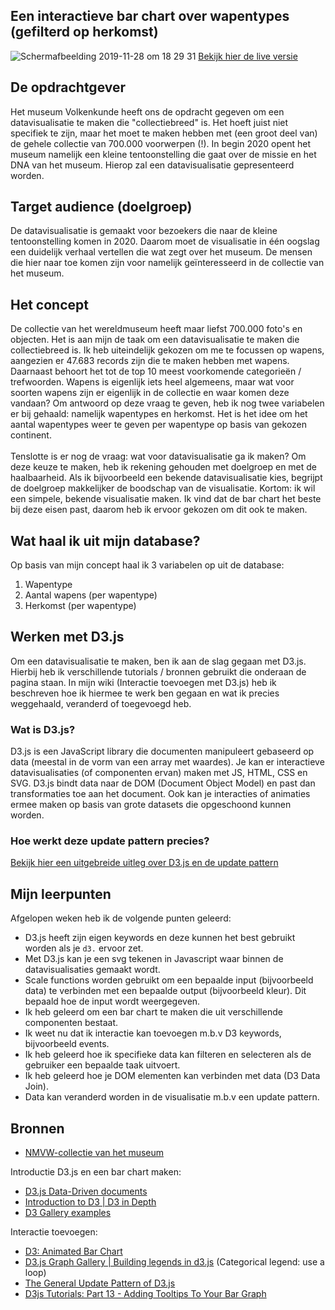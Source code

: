 ## Een interactieve bar chart over wapentypes (gefilterd op herkomst)
![Schermafbeelding 2019-11-28 om 18 29 31](https://user-images.githubusercontent.com/45489420/69824778-361d8300-120d-11ea-8957-d9941fdf6830.png)
[Bekijk hier de live versie](https://jenniferslagt.github.io/frontend-data/bar_chart.html)

## De opdrachtgever 
Het museum Volkenkunde heeft ons de opdracht gegeven om een datavisualisatie te maken die "collectiebreed" is. Het hoeft juist niet specifiek te zijn, maar het moet te maken hebben met (een groot deel van) de gehele collectie van 700.000 voorwerpen (!). In begin 2020 opent het museum namelijk een kleine tentoonstelling die gaat over de missie en het DNA van het museum. Hierop zal een datavisualisatie gepresenteerd worden.

## Target audience (doelgroep)
De datavisualisatie is gemaakt voor bezoekers die naar de kleine tentoonstelling komen in 2020. Daarom moet de visualisatie in één oogslag een duidelijk verhaal vertellen die wat zegt over het museum. De mensen die hier naar toe komen zijn voor namelijk geïnteresseerd in de collectie van het museum.

## Het concept
De collectie van het wereldmuseum heeft maar liefst 700.000 foto's en objecten. Het is aan mijn de taak om een datavisualisatie te maken die collectiebreed is. Ik heb uiteindelijk gekozen om me te focussen op wapens, aangezien er 47.683 records zijn die te maken hebben met wapens. Daarnaast behoort het tot de top 10 meest voorkomende categorieën / trefwoorden. Wapens is eigenlijk iets heel algemeens, maar wat voor soorten wapens zijn er eigenlijk in de collectie en waar komen deze vandaan? Om antwoord op deze vraag te geven, heb ik nog twee variabelen er bij gehaald: namelijk wapentypes en herkomst. Het is het idee om het aantal wapentypes weer te geven per wapentype op basis van gekozen continent. <br>
<br>
Tenslotte is er nog de vraag: wat voor datavisualisatie ga ik maken? Om deze keuze te maken, heb ik rekening gehouden met doelgroep en met de haalbaarheid. Als ik bijvoorbeeld een bekende datavisualisatie kies, begrijpt de doelgroep makkelijker de boodschap van de visualisatie. Kortom: ik wil een simpele, bekende visualisatie maken. Ik vind dat de bar chart het beste bij deze eisen past, daarom heb ik ervoor gekozen om dit ook te maken.
<br>

## Wat haal ik uit mijn database?
Op basis van mijn concept haal ik 3 variabelen op uit de database:
1. Wapentype
2. Aantal wapens (per wapentype)
3. Herkomst (per wapentype)

## Werken met D3.js
Om een datavisualisatie te maken, ben ik aan de slag gegaan met D3.js. Hierbij heb ik verschillende tutorials / bronnen gebruikt die onderaan de pagina staan. In mijn wiki (Interactie toevoegen met D3.js) heb ik beschreven hoe ik hiermee te werk ben gegaan en wat ik precies weggehaald, veranderd of toegevoegd heb.

### Wat is D3.js?
D3.js is een JavaScript library die documenten manipuleert gebaseerd op data (meestal in de vorm van een array met waardes). Je kan er interactieve datavisualisaties (of componenten ervan) maken met JS, HTML, CSS en SVG. D3.js bindt data naar de DOM (Document Object Model) en past dan transformaties toe aan het document. Ook kan je interacties of animaties ermee maken op basis van grote datasets die opgeschoond kunnen worden. 

### Hoe werkt deze update pattern precies?

[Bekijk hier een uitgebreide uitleg over D3.js en de update pattern](https://github.com/jenniferslagt/frontend-data/wiki/De-D3-update-pattern)



## Mijn leerpunten
Afgelopen weken heb ik de volgende punten geleerd:
* D3.js heeft zijn eigen keywords en deze kunnen het best gebruikt worden als je `d3.` ervoor zet.
* Met D3.js kan je een svg tekenen in Javascript waar binnen de  datavisualisaties gemaakt wordt.
* Scale functions worden gebruikt om een bepaalde input (bijvoorbeeld data) te verbinden met een bepaalde output (bijvoorbeeld kleur). Dit bepaald hoe de input wordt weergegeven.
* Ik heb geleerd om een bar chart te maken die uit verschillende componenten bestaat.
* Ik weet nu dat ik interactie kan toevoegen m.b.v D3 keywords, bijvoorbeeld events.
* Ik heb geleerd hoe ik specifieke data kan filteren en selecteren als de gebruiker een bepaalde taak uitvoert.
* Ik heb geleerd hoe je DOM elementen kan verbinden met data (D3 Data Join). 
* Data kan veranderd worden in de visualisatie m.b.v een update pattern.

## Bronnen
* [NMVW-collectie van het museum](https://github.com/jenniferslagt/frontend-data/wiki/Het-concept)

Introductie D3.js en een bar chart maken:
* [D3.js Data-Driven documents](https://d3js.org/)
* [Introduction to D3 | D3 in Depth](https://www.d3indepth.com/introduction/)
* [D3 Gallery examples](https://github.com/d3/d3/wiki/Gallery)

Interactie toevoegen:
* [D3: Animated Bar Chart](https://bl.ocks.org/jamesleesaunders/f32a8817f7724b17b7f1)
* [D3.js Graph Gallery | Building legends in d3.js](https://www.d3-graph-gallery.com/graph/custom_legend.html#cont1) (Categorical legend: use a loop)
* [The General Update Pattern of D3.js](https://www.youtube.com/watch?v=IyIAR65G-GQ&t=212s)
* [D3js Tutorials: Part 13 - Adding Tooltips To Your Bar Graph](https://www.youtube.com/watch?v=wsCOif7RMBo)
